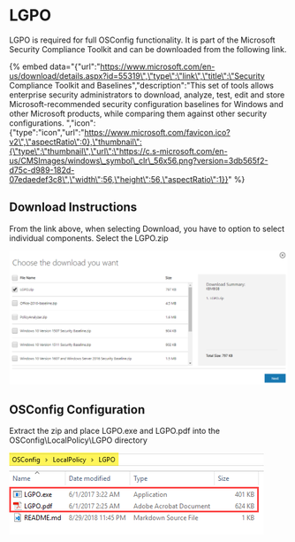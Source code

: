 # LGPO

LGPO is required for full OSConfig functionality.  It is part of the Microsoft Security Compliance Toolkit and can be downloaded from the following link.

{% embed data="{\"url\":\"https://www.microsoft.com/en-us/download/details.aspx?id=55319\",\"type\":\"link\",\"title\":\"Security Compliance Toolkit and Baselines\",\"description\":\"This set of tools allows enterprise security administrators to download, analyze, test, edit and store Microsoft-recommended security configuration baselines for Windows and other Microsoft products, while comparing them against other security configurations. \",\"icon\":{\"type\":\"icon\",\"url\":\"https://www.microsoft.com/favicon.ico?v2\",\"aspectRatio\":0},\"thumbnail\":{\"type\":\"thumbnail\",\"url\":\"https://c.s-microsoft.com/en-us/CMSImages/windows\_symbol\_clr\_56x56.png?version=3db565f2-d75c-d989-182d-07edaedef3c8\",\"width\":56,\"height\":56,\"aspectRatio\":1}}" %}

## Download Instructions

From the link above, when selecting Download, you have to option to select individual components.  Select the LGPO.zip

![](../../.gitbook/assets/2018-08-30_0-12-31.png)

## OSConfig Configuration

Extract the zip and place LGPO.exe and LGPO.pdf into the OSConfig\LocalPolicy\LGPO directory

![](../../.gitbook/assets/2018-08-30_0-17-16.png)



